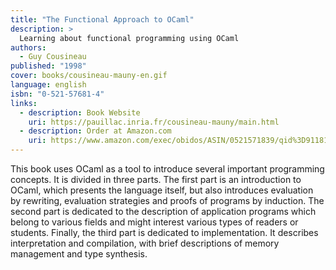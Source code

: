 ```yaml
---
title: "The Functional Approach to OCaml"
description: >
  Learning about functional programming using OCaml
authors:
  - Guy Cousineau
published: "1998"
cover: books/cousineau-mauny-en.gif
language: english
isbn: "0-521-57681-4"
links:
  - description: Book Website
    uri: https://pauillac.inria.fr/cousineau-mauny/main.html
  - description: Order at Amazon.com
    uri: https://www.amazon.com/exec/obidos/ASIN/0521571839/qid%3D911812711/sr%3D1-22/102-8668961-8838559
---
```


This book uses OCaml as a tool to introduce several important
programming concepts. It is divided in three parts. The first part is an
introduction to OCaml, which presents the language itself, but also
introduces evaluation by rewriting, evaluation strategies and proofs of
programs by induction. The second part is dedicated to the description
of application programs which belong to various fields and might
interest various types of readers or students. Finally, the third part
is dedicated to implementation. It describes interpretation and
compilation, with brief descriptions of memory management and type
synthesis.
